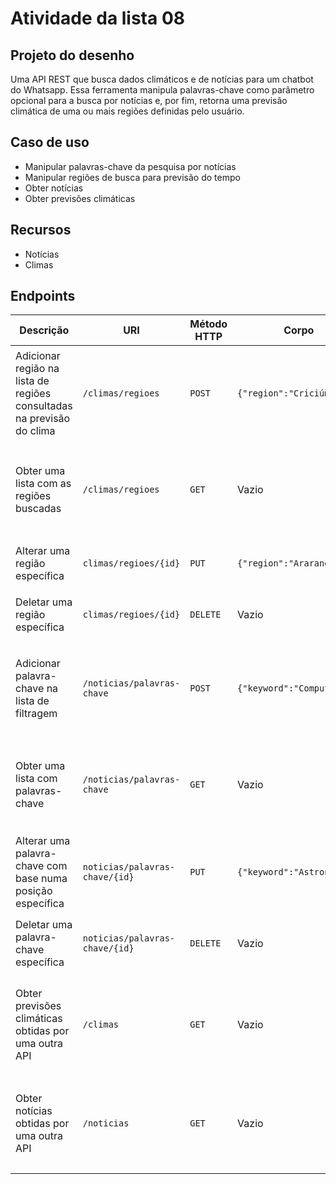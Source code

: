 # Atividade da lista 08

## Projeto do desenho
Uma API REST que busca dados climáticos e de notícias para um chatbot do Whatsapp. Essa ferramenta manipula palavras-chave como parâmetro opcional para a busca por notícias e, por fim, retorna uma previsão climática de uma ou mais regiões definidas pelo usuário.

## Caso de uso
- Manipular palavras-chave da pesquisa por notícias
- Manipular regiões de busca para previsão do tempo
- Obter notícias
- Obter previsões climáticas

## Recursos
- Notícias
- Climas

## Endpoints

| Descrição | URI | Método HTTP | Corpo | Resposta Esperada | Erros esperados |
| --- | --- | --- | --- | --- | --- |
| Adicionar região na lista de regiões consultadas na previsão do clima | `/climas/regioes` | `POST` | `{"region":"Criciúma"}` | `201 Created` | `500 Internal Server Error` - algo deu errado pelo servidor |
| Obter uma lista com as regiões buscadas | `/climas/regioes` | `GET` | Vazio | `200 OK` | `500 Internal Server Error` - algo deu errado pelo servidor |
| Alterar uma região específica | `climas/regioes/{id}` | `PUT` | `{"region":"Araranguá"}` | `200 OK` | `404 Not Found` - região não encontrada |
| Deletar uma região específica | `climas/regioes/{id}` | `DELETE` | Vazio | `200 OK` | `404 Not Found` - região não encontrada |
| Adicionar palavra-chave na lista de filtragem | `/noticias/palavras-chave` | `POST` | `{"keyword":"Computação"}` | `201 Created` | `500 Internal Server Error` - algo deu errado pelo servidor |
| Obter uma lista com palavras-chave | `/noticias/palavras-chave` | `GET` | Vazio | `200 OK` | `500 Internal Server Error` - algo deu errado pelo servidor |
| Alterar uma palavra-chave com base numa posição específica | `noticias/palavras-chave/{id}` | `PUT` | `{"keyword":"Astronomia"}` | `200 OK` | `404 Not Found` - palavra-chave não encontrada |
| Deletar uma palavra-chave específica | `noticias/palavras-chave/{id}` | `DELETE` | Vazio | `200 OK` | `404 Not Found` - palavra-chave não encontrada |
| Obter previsões climáticas obtidas por uma outra API | `/climas` | `GET` | Vazio | `200 OK` | `521 Web Server Is Down` - servidor da API externa não responde |
| Obter notícias obtidas por uma outra API | `/noticias` | `GET` | Vazio | `200 OK` | `521 Web Server Is Down` - servidor da API externa não responde |
